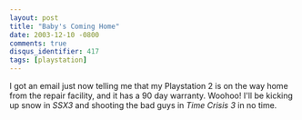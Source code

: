 ```yaml
---
layout: post
title: "Baby's Coming Home"
date: 2003-12-10 -0800
comments: true
disqus_identifier: 417
tags: [playstation]
---
```

I got an email just now telling me that my Playstation 2 is on the way
home from the repair facility, and it has a 90 day warranty. Woohoo!
I'll be kicking up snow in *SSX3* and shooting the bad guys in *Time
Crisis 3* in no time.
